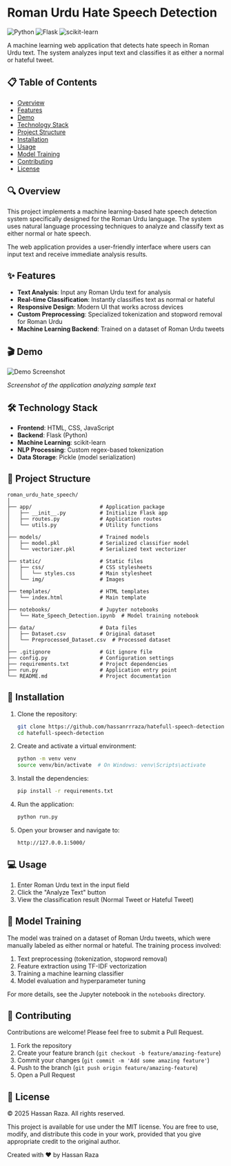 # Roman Urdu Hate Speech Detection

![Python](https://img.shields.io/badge/python-v3.7+-blue.svg)
![Flask](https://img.shields.io/badge/flask-v2.0.1-green.svg)
![scikit-learn](https://img.shields.io/badge/scikit--learn-latest-orange.svg)

A machine learning web application that detects hate speech in Roman Urdu text. The system analyzes input text and classifies it as either a normal or hateful tweet.

## 📋 Table of Contents
- [Overview](#overview)
- [Features](#features)
- [Demo](#demo)
- [Technology Stack](#technology-stack)
- [Project Structure](#project-structure)
- [Installation](#installation)
- [Usage](#usage)
- [Model Training](#model-training)
- [Contributing](#contributing)
- [License](#license)

## 🔍 Overview

This project implements a machine learning-based hate speech detection system specifically designed for the Roman Urdu language. The system uses natural language processing techniques to analyze and classify text as either normal or hate speech.

The web application provides a user-friendly interface where users can input text and receive immediate analysis results.

## ✨ Features

- **Text Analysis**: Input any Roman Urdu text for analysis
- **Real-time Classification**: Instantly classifies text as normal or hateful
- **Responsive Design**: Modern UI that works across devices
- **Custom Preprocessing**: Specialized tokenization and stopword removal for Roman Urdu
- **Machine Learning Backend**: Trained on a dataset of Roman Urdu tweets

## 🎬 Demo

![Demo Screenshot](static/img/demo-screenshot.png)

*Screenshot of the application analyzing sample text*

## 🛠️ Technology Stack

- **Frontend**: HTML, CSS, JavaScript
- **Backend**: Flask (Python)
- **Machine Learning**: scikit-learn
- **NLP Processing**: Custom regex-based tokenization
- **Data Storage**: Pickle (model serialization)

## 📁 Project Structure

```
roman_urdu_hate_speech/
│
├── app/                      # Application package
│   ├── __init__.py           # Initialize Flask app
│   ├── routes.py             # Application routes
│   └── utils.py              # Utility functions
│
├── models/                   # Trained models
│   ├── model.pkl             # Serialized classifier model
│   └── vectorizer.pkl        # Serialized text vectorizer
│
├── static/                   # Static files
│   ├── css/                  # CSS stylesheets
│   │   └── styles.css        # Main stylesheet
│   └── img/                  # Images
│
├── templates/                # HTML templates
│   └── index.html            # Main template
│
├── notebooks/                # Jupyter notebooks
│   └── Hate_Speech_Detection.ipynb  # Model training notebook
│
├── data/                     # Data files
│   ├── Dataset.csv           # Original dataset
│   └── Preprocessed_Dataset.csv  # Processed dataset
│
├── .gitignore                # Git ignore file
├── config.py                 # Configuration settings
├── requirements.txt          # Project dependencies
├── run.py                    # Application entry point
└── README.md                 # Project documentation
```

## 🚀 Installation

1. Clone the repository:
   ```bash
   git clone https://github.com/hassanrrraza/hatefull-speech-detection.git
   cd hatefull-speech-detection
   ```

2. Create and activate a virtual environment:
   ```bash
   python -m venv venv
   source venv/bin/activate  # On Windows: venv\Scripts\activate
   ```

3. Install the dependencies:
   ```bash
   pip install -r requirements.txt
   ```

4. Run the application:
   ```bash
   python run.py
   ```

5. Open your browser and navigate to:
   ```
   http://127.0.0.1:5000/
   ```

## 💻 Usage

1. Enter Roman Urdu text in the input field
2. Click the "Analyze Text" button
3. View the classification result (Normal Tweet or Hateful Tweet)

## 🧠 Model Training

The model was trained on a dataset of Roman Urdu tweets, which were manually labeled as either normal or hateful. The training process involved:

1. Text preprocessing (tokenization, stopword removal)
2. Feature extraction using TF-IDF vectorization
3. Training a machine learning classifier
4. Model evaluation and hyperparameter tuning

For more details, see the Jupyter notebook in the `notebooks` directory.

## 🤝 Contributing

Contributions are welcome! Please feel free to submit a Pull Request.

1. Fork the repository
2. Create your feature branch (`git checkout -b feature/amazing-feature`)
3. Commit your changes (`git commit -m 'Add some amazing feature'`)
4. Push to the branch (`git push origin feature/amazing-feature`)
5. Open a Pull Request

## 📄 License

© 2025 Hassan Raza. All rights reserved.

This project is available for use under the MIT license. You are free to use, modify, and distribute this code in your work, provided that you give appropriate credit to the original author.


Created with ❤️ by Hassan Raza